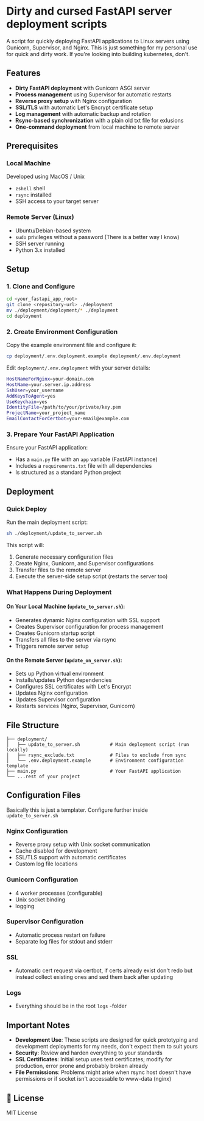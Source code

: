 # Dirty and cursed FastAPI server deployment scripts
A script for quickly deploying FastAPI applications to Linux servers using Gunicorn, Supervisor, and Nginx. This is just something for my personal use for quick and dirty work. If you're looking into building kubernetes, don't.

## Features

- **Dirty FastAPI deployment** with Gunicorn ASGI server 
- **Process management** using Supervisor for automatic restarts
- **Reverse proxy setup** with Nginx configuration
- **SSL/TLS** with automatic Let's Encrypt certificate setup
- **Log management** with automatic backup and rotation
- **Rsync-based synchronization** with a plain old txt file for exlusions
- **One-command deployment** from local machine to remote server

## Prerequisites

### Local Machine
Developed using MacOS / Unix
- `zshell` shell
- `rsync` installed
- SSH access to your target server

### Remote Server (Linux)
- Ubuntu/Debian-based system
- `sudo` privileges without a password (There is a better way I know)
- SSH server running
- Python 3.x installed

## Setup

### 1. Clone and Configure 

```bash
cd <your_fastapi_app_root>
git clone <repository-url> ./deployment 
mv ./deployment/deployment/* ./deployment 
cd deployment
```
### 2. Create Environment Configuration

Copy the example environment file and configure it:

```bash
cp deployment/.env.deployment.example deployment/.env.deployment
```

Edit `deployment/.env.deployment` with your server details:

```bash
HostNameForNginx=your-domain.com
HostName=your.server.ip.address
SshUser=your_username
AddKeysToAgent=yes
UseKeychain=yes
IdentityFile=/path/to/your/private/key.pem
ProjectName=your_project_name
EmailContactForCertbot=your-email@example.com
```

### 3. Prepare Your FastAPI Application

Ensure your FastAPI application:
- Has a `main.py` file with an `app` variable (FastAPI instance)
- Includes a `requirements.txt` file with all dependencies
- Is structured as a standard Python project

## Deployment

### Quick Deploy

Run the main deployment script:

```bash
sh ./deployment/update_to_server.sh
```

This script will:
1. Generate necessary configuration files
2. Create Nginx, Gunicorn, and Supervisor configurations
3. Transfer files to the remote server
4. Execute the server-side setup script (restarts the server too)

### What Happens During Deployment

#### On Your Local Machine (`update_to_server.sh`):
- Generates dynamic Nginx configuration with SSL support
- Creates Supervisor configuration for process management
- Creates Gunicorn startup script
- Transfers all files to the server via rsync
- Triggers remote server setup

#### On the Remote Server (`update_on_server.sh`):
- Sets up Python virtual environment
- Installs/updates Python dependencies
- Configures SSL certificates with Let's Encrypt
- Updates Nginx configuration
- Updates Supervisor configuration
- Restarts services (Nginx, Supervisor, Gunicorn)

## File Structure

```
├── deployment/
│   ├── update_to_server.sh           # Main deployment script (run locally)
│   ├── rsync_exclude.txt             # Files to exclude from sync
│   └── .env.deployment.example       # Environment configuration template
├── main.py                           # Your FastAPI application
└── ...rest of your project
```

## Configuration Files
Basically this is just a templater. Configure further inside ``update_to_server.sh``

### Nginx Configuration
- Reverse proxy setup with Unix socket communication
- Cache disabled for development
- SSL/TLS support with automatic certificates
- Custom log file locations

### Gunicorn Configuration
- 4 worker processes (configurable)
- Unix socket binding
- logging

### Supervisor Configuration
- Automatic process restart on failure
- Separate log files for stdout and stderr

### SSL
- Automatic cert request via certbot, if certs already exist don't redo but instead collect existing ones and sed them back after updating

### Logs
- Everything should be in the root ``logs`` -folder

## Important Notes
- **Development Use**: These scripts are designed for quick prototyping and development deployments for my needs, don't expect them to suit yours
- **Security**: Review and harden everything to your standards
- **SSL Certificates**: Initial setup uses test certificates; modify for production, error prone and probably broken already
- **File Permissions**: Problems might arise when rsync host doesn't have permissions or if socket isn't accessable to www-data (nginx)


## 📄 License
MIT License


